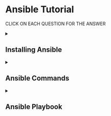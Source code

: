 # Ansible Tutorial

CLICK ON EACH QUESTION FOR THE ANSWER

<details>
<summary> 

## Installing Ansible
</summary><br>

Ansible is installed only on the Controller nodes.

### Ansible installation on controller nodes

- Below commands used to install ansible on the controller node<br/>

  ```
  Yum update -y <br/>
  Yum install -y epel-release <br/>
  Yum install -y ansible
  ```
- check the ansible installed version. <br/>
  `ansible-version`
- Edit the file `/etc/ansible/ansible.cfg` and uncomment the line `inventory=/etc/ansible/hosts`
- Edit the `/etc/ansible/hosts` file and add the worker node details <br/>
  ```
  [target]
  <ip-address-of node1>
  <ip-address-of node2>
  <ip-address-of node3>

  ```

### Configuration on the worker nodes - Client-server setup

On all the worker nodes (hosts) perform following steps for client-server setup

- Open `/etc/ssh/sshd_config` file and make `passwordAuthentication` to `yes`
- Restart the sshd <br/>
  `systemctl restart sshd`
- On controller node execute the below command to generate ssh key for establishing ssh connection between controller and worker nodes <br/>
  `ssh-keygen`
- Cat the content of the id_rsa.pub <br/>
  `cat ~/.ssh/id_rsa.pub`
- Copy the key content on the worker nodes by running the below command <br/>
  `cat >>  ~/.ssh/authorized_keys`
- Confirm the connectivity by running the below command on the controller node <br/>
  `ssh root@<ip-of-worker-node>`

### Check the connectivity

`ansible ping -m target`

</details>

<details>
<summary> 
 
 ## Ansible Commands
 </summary><br>

 | Command                                                                                                    | Description                                                                 |
|------------------------------------------------------------------------------------------------------------|-----------------------------------------------------------------------------|
| `ansible-doc -l`                                                                                           | To list all the modules.                                                   |
| `ansible-doc -l \| grep copy`                                                                               | Use grep to find a specific module. `copy` module in this example     |
| `ansible-doc copy`                                                                                         | To view the documentation of the `copy` module.                         |
| `ansible target -m setup`                                                                                  | To get the information about network, machine, or metadata of infra using setup module. |
| `ansible target -m yum -a "name=httpd state=latest" --become`                                               | Install `httpd` package using the os package module `yum`. Use `--become` to execute with sudo privileges. |
| `ansible target -m yum -a "name=httpd state=removed" --become`                                              | Remove the httpd package.                                                  |
| `ansible target -m lineinfile -a "path='/etc/httpd/conf/httpd.conf' regexp='^Listen ' insertafter='^#Listen ' line=' Listen 8080' state=present" --become` | Modify a single line using the lineinfile module.                           |
| `ansible target -m service -a "name=httpd enabled=yes state=started" --become`                              | Using the service module to start the httpd service on the nodes.           |

</details>

<details>
<summary> 
 
 ## Ansible Playbook
 </summary><br>

- To run any playbook use the below command,<br/>
 `ansible-playbook <playbook.yml>`
- To check the syntax,<br/>
  `ansible-playbook <playbook.yml> --syntax-check`

**playbook.yml**<br/>

Install and configure apache server<br/>
Takes variable - http_port (Default value - 8080)
```
---
- name: Installing and configuring webserver on target nodes
  hosts: target
  become: yes
  vars:
    http_port: 8080
  tasks:
    - name: Installing apache web server
      yum:
        update_cache: yes
        name: httpd
        state: latest
    - name: Copy the index.html file
      copy:
        src: index.html
        dest: /var/www/html/
    - name: Start the httpd service
      service:
        name: httpd
        state: started
        enabled: yes
    - name: Changing the apache web server port number
      lineinfile:
        path: /etc/httpd/conf/httpd.conf
        regexp: '^Listen '
        insertafter: '^#Listen '
        line: 'Listen {{ http_port }}'
      when: http_port is defined
      notify: Restart Apache
  handlers:
    - name: Restart Apache
      service:
        name: httpd
        state: restarted

```

**Variables in playbook:** <br/>

- To `define` variables in playbook one must use `vars` keyword.
- To `read` variables in the playbook one must use `vars_prompt` keyword.
- To `pass` variables from the command prompt: `--extra-vars` or `-e` option
- `check-mode` attribute in playbook.yml defines to check for any changes or not during the execution<br/>
  `ansible-playbook playbook.yml --check` (Checks for the changes)<br/>
  `ansible-playbook playbook.yml --diff` (Checks for the difference)

</details>





